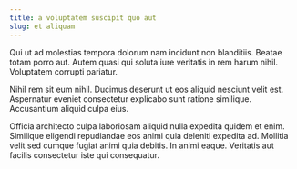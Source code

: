 ```yaml
---
title: a voluptatem suscipit quo aut
slug: et aliquam
---
```


Qui ut ad molestias tempora dolorum nam incidunt non blanditiis. Beatae totam porro aut. Autem quasi qui soluta iure veritatis in rem harum nihil. Voluptatem corrupti pariatur.

Nihil rem sit eum nihil. Ducimus deserunt ut eos aliquid nesciunt velit est. Aspernatur eveniet consectetur explicabo sunt ratione similique. Accusantium aliquid culpa eius.

Officia architecto culpa laboriosam aliquid nulla expedita quidem et enim. Similique eligendi repudiandae eos animi quia deleniti expedita ad. Mollitia velit sed cumque fugiat animi quia debitis. In animi eaque. Veritatis aut facilis consectetur iste qui consequatur.
